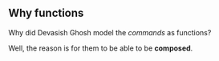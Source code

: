 ## Why functions
Why did Devasish Ghosh model the *commands* as functions?

Well, the reason is for them to be able to be **composed**.